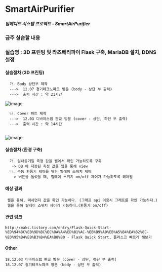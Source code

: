 # **SmartAirPurifier**

##### 임베디드 시스템 프로젝트 - SmartAirPurifier


### 금주 실습할 내용
### 실습명 : 3D 프린팅 및 라즈베리파이 Flask 구축, MariaDB 설치, DDNS 설정
#### 실습절차 (3D 프린팅)
```
  가. Body 상단부 제작 
  --->  12.07 경기테크노파크 방문 (body - 상단 부 출력)   
  --->  출력 시간 : 약 21시간
```
![image](https://user-images.githubusercontent.com/33712754/48996185-7e373f00-f18e-11e8-9b32-ad0094abb4f3.png)

```
  나. Cover 파트 제작   
  --->  12.03 디바이스랩 판교 방문 (cover - 상단, 하단 부 출력)
  --->  출력 시간 : 약 14시간
  
```
![image](https://user-images.githubusercontent.com/33712754/48996100-27ca0080-f18e-11e8-9a2d-4723bdf24b25.png) 
  
   
#### 실습절차 (환경 구축)
```
  가. 실내공기질 측정 값을 웹에서 확인 가능하도록 구축   
   -> DB 에 저장된 측정 값을 웹을 통해 view   
  나. 수동 환풍기 제어를 위한 릴레이 스위치 제어   
   -> 버튼을 눌렀을 때, 릴레이 스위치 on/off 제어가 가능하도록 해야됨   
```


#### 예상 결과
```
 웹을 통해, 미세먼지 값을 확인 가능하다. (그래프 api 이용시 그래프를 확인 가능하다.)
 웹을 통해 릴레이 스위치 제어가 가능하다.(환풍기 on/off)   
```

#### 관련 링크
```
http://maks.tistory.com/entry/Flask-Quick-Start-%ED%94%8C%EB%9D%BC%EC%8A%A4%ED%81%AC-%EB%B9%A0%EB%A5%B4%EA%B2%8C-%ED%95%B4%EB%B3%B4%EA%B8%B0 - Flask Quick Start, 플라스크 빠르게 해보기  
```
#### Other
```
18.12.03 디바이스랩 판교 방문 (cover - 상단, 하단 부 출력)   
18.12.07 경기테크노파크 방문 (body - 상단 부 출력)

```
